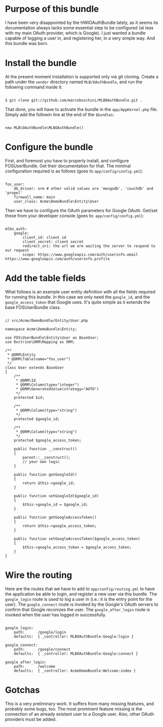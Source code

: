 # Purpose of this bundle #

<p>I have been very disappointed by the HWIOAuthBundle lately, as it seems its
documentation always lacks some essential step to be configured (at leas with my
main OAuth provider, which is Google). I just wanted a bundle capable of logging
a user in, and registering her, in a very simple way. And this bundle was
born.</p>

# Install the bundle #

<p>At the present moment installation is supported only via git cloning. Create
a path under the <code>vendor</code> directory named
<code>MLB/OAuthBundle</code>, and run the following command inside it:</p>

<pre><code>
$ git clone git://github.com/marcobuschini/MLBOAuthBundle.git .
</code></pre>

<p>That done, you will have to activate the bundle in the
<code>app/AppKernel.php</code> file. Simply add the followin line at the end of
the <code>$bundles</code>:

<pre><code>
new MLB\OAuthBundle\MLBOAuthBundle()
</code></pre>

# Configure the bundle #

<p>First, and foremost you have to properly install, and configure
FOSUserBundle. Get their documentation for that. The minimal configuration
required is as follows (goes to <code>app/config/config.yml</code>):</p>

<pre><code>
fos_user:
    db_driver: orm # other valid values are 'mongodb', 'couchdb' and 'propel'
    firewall_name: main
    user_class: Acme\DemoBundle\Entity\User
</code></pre>

<p>Then we have to configure the OAuth parameters for Google OAuth. Get/set
these from your developer console (goes to:
<code>app/config/config.yml</code>):</p>

<pre><code>
mlbo_auth:
    google:
        client_id: client id
        client_secret: client secret
        redirect_uri: the url we are waiting the server to respond to our request
        scope: https://www.googleapis.com/auth/userinfo.email https://www.googleapis.com/auth/userinfo.profile
</code></pre>

# Add the table fields #

<p>What follows is an example user entity definition with all the fields
required for running this bundle. In this case we only need the
<code>google_id</code>, and the <code>google_access_token</code> that Google
uses. It's quite simple as it extends the base FOSUserBundle class.</p>

<pre><code>
// src/Acme/DemoBundle/Entity/User.php

namespace Acme\DemoBundle\Entity;

use FOS\UserBundle\Entity\User as BaseUser;
use Doctrine\ORM\Mapping as ORM;

/**
 * @ORM\Entity
 * @ORM\Table(name="fos_user")
 */
class User extends BaseUser
{
    /**
     * @ORM\Id
     * @ORM\Column(type="integer")
     * @ORM\GeneratedValue(strategy="AUTO")
     */
    protected $id;

    /**
     * @ORM\Column(type="string")
     */
    protected $google_id;

    /**
     * @ORM\Column(type="string")
     */
    protected $google_access_token;

    public function __construct()
    {
        parent::__construct();
        // your own logic
    }

    public function getGoogleId()
    {
        return $this->google_id;
    }

    public function setGoogleId($google_id)
    {
        $this->google_id = $google_id;
    }

    public function getGoogleAccessToken()
    {
        return $this->google_access_token;
    }

    public function setGoogleAccessToken($google_access_token)
    {
        $this->google_access_token = $google_access_token;
    }
}
</code></pre>

# Wire the routing #

<p>Here are the routes that we have to add to
<code>app/config/routing.yml</code> to have the application be able to login,
and register a new user via this bundle. The <code>google_login</code> route is
used to log a user in (i.e.: it is the entry point for the user). The
<code>google_connect</code> route is invoked by the Google's OAuth servers to
confirm that Google reconizes the user. The <code>google_after_login</code>
route is invoked when the user has logged in successfully.</p>

<pre><code>
google_login:
    path:      /google/login
    defaults:  { _controller: MLBOAuthBundle:Google:login }

google_connect:
    path:      /google/connect
    defaults:  { _controller: MLBOAuthBundle:Google:connect }

google_after_login:
    path:      /welcome
    defaults:  { _controller: AcmeDemoBundle:Welcome:index }
</code></pre>

# Gotchas #

<p>This is a very preliminary work. It suffers from many missing features, and
probably some bugs, too. The most prominent feature missing is the connection
of an already existant user to a Google user. Also, other OAuth providers must
be added.</p>
